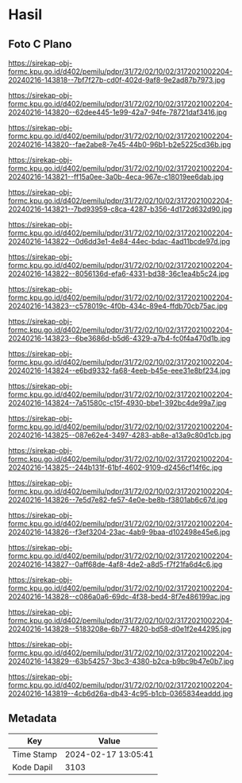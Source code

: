 # Hasil

## Foto C Plano

https://sirekap-obj-formc.kpu.go.id/d402/pemilu/pdpr/31/72/02/10/02/3172021002204-20240216-143818--7bf7f27b-cd0f-402d-9af8-9e2ad87b7973.jpg

https://sirekap-obj-formc.kpu.go.id/d402/pemilu/pdpr/31/72/02/10/02/3172021002204-20240216-143820--62dee445-1e99-42a7-94fe-78721daf3416.jpg

https://sirekap-obj-formc.kpu.go.id/d402/pemilu/pdpr/31/72/02/10/02/3172021002204-20240216-143820--fae2abe8-7e45-44b0-96b1-b2e5225cd36b.jpg

https://sirekap-obj-formc.kpu.go.id/d402/pemilu/pdpr/31/72/02/10/02/3172021002204-20240216-143821--ff15a0ee-3a0b-4eca-967e-c18019ee6dab.jpg

https://sirekap-obj-formc.kpu.go.id/d402/pemilu/pdpr/31/72/02/10/02/3172021002204-20240216-143821--7bd93959-c8ca-4287-b356-4d172d632d90.jpg

https://sirekap-obj-formc.kpu.go.id/d402/pemilu/pdpr/31/72/02/10/02/3172021002204-20240216-143822--0d6dd3e1-4e84-44ec-bdac-4ad11bcde97d.jpg

https://sirekap-obj-formc.kpu.go.id/d402/pemilu/pdpr/31/72/02/10/02/3172021002204-20240216-143822--8056136d-efa6-4331-bd38-36c1ea4b5c24.jpg

https://sirekap-obj-formc.kpu.go.id/d402/pemilu/pdpr/31/72/02/10/02/3172021002204-20240216-143823--c578019c-4f0b-434c-89e4-ffdb70cb75ac.jpg

https://sirekap-obj-formc.kpu.go.id/d402/pemilu/pdpr/31/72/02/10/02/3172021002204-20240216-143823--6be3686d-b5d6-4329-a7b4-fc0f4a470d1b.jpg

https://sirekap-obj-formc.kpu.go.id/d402/pemilu/pdpr/31/72/02/10/02/3172021002204-20240216-143824--e6bd9332-fa68-4eeb-b45e-eee31e8bf234.jpg

https://sirekap-obj-formc.kpu.go.id/d402/pemilu/pdpr/31/72/02/10/02/3172021002204-20240216-143824--7a51580c-c15f-4930-bbe1-392bc4de99a7.jpg

https://sirekap-obj-formc.kpu.go.id/d402/pemilu/pdpr/31/72/02/10/02/3172021002204-20240216-143825--087e62e4-3497-4283-ab8e-a13a9c80d1cb.jpg

https://sirekap-obj-formc.kpu.go.id/d402/pemilu/pdpr/31/72/02/10/02/3172021002204-20240216-143825--244b131f-61bf-4602-9109-d2456cf14f6c.jpg

https://sirekap-obj-formc.kpu.go.id/d402/pemilu/pdpr/31/72/02/10/02/3172021002204-20240216-143826--7e5d7e82-fe57-4e0e-be8b-f3801ab6c67d.jpg

https://sirekap-obj-formc.kpu.go.id/d402/pemilu/pdpr/31/72/02/10/02/3172021002204-20240216-143826--f3ef3204-23ac-4ab9-9baa-d102498e45e6.jpg

https://sirekap-obj-formc.kpu.go.id/d402/pemilu/pdpr/31/72/02/10/02/3172021002204-20240216-143827--0aff68de-4af8-4de2-a8d5-f7f21fa6d4c6.jpg

https://sirekap-obj-formc.kpu.go.id/d402/pemilu/pdpr/31/72/02/10/02/3172021002204-20240216-143828--c086a0a6-69dc-4f38-bed4-8f7e486199ac.jpg

https://sirekap-obj-formc.kpu.go.id/d402/pemilu/pdpr/31/72/02/10/02/3172021002204-20240216-143828--5183208e-6b77-4820-bd58-d0e1f2e44295.jpg

https://sirekap-obj-formc.kpu.go.id/d402/pemilu/pdpr/31/72/02/10/02/3172021002204-20240216-143829--63b54257-3bc3-4380-b2ca-b9bc9b47e0b7.jpg

https://sirekap-obj-formc.kpu.go.id/d402/pemilu/pdpr/31/72/02/10/02/3172021002204-20240216-143819--4cb6d26a-db43-4c95-b1cb-0365834eaddd.jpg


## Metadata

| Key        | Value               |
| ---------- | ------------------- |
| Time Stamp | 2024-02-17 13:05:41 |
| Kode Dapil | 3103                |




